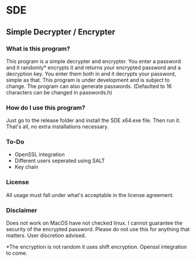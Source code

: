 # SDE
## Simple Decrypter / Encrypter 
### What is this program?
This program is a simple decrypter and encrypter. You enter a password and it randomly* encrypts it and returns your encrypted password and a decryption key. You enter them both in and it decrypts your password, simple as that. This program is under development and is subject to change. The program can also generate passwords. (Defaulted to 16 characters can be changed in passwords.h)

### How do I use this program?
Just go to the release folder and install the SDE x64.exe file.
Then run it. That's all, no extra installations necessary.

### To-Do
- OpenSSL integration
- Different users seperated using SALT
- Key chain

### License
All usage must fall under what's acceptable in the license agreement.

### Disclaimer
Does not work on MacOS have not checked linux. 
I cannot guarantee the security of the encrypted password. Please do not use this for anything that matters. User discretion advised.

*The encryption is not random it uses shift encryption. Openssl integration to come.


